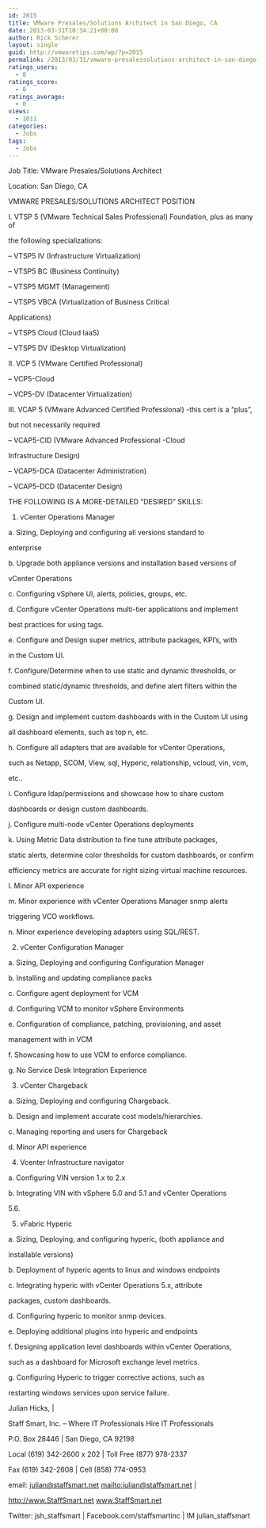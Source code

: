 ```yaml
---
id: 2015
title: VMware Presales/Solutions Architect in San Diego, CA
date: 2013-03-31T10:34:21+00:00
author: Rick Scherer
layout: single
guid: http://vmwaretips.com/wp/?p=2015
permalink: /2013/03/31/vmware-presalessolutions-architect-in-san-diego-ca/
ratings_users:
  - 0
ratings_score:
  - 0
ratings_average:
  - 0
views:
  - 1011
categories:
  - Jobs
tags:
  - Jobs
---
```

Job Title: VMware Presales/Solutions Architect
  
Location: San Diego, CA

VMWARE PRESALES/SOLUTIONS ARCHITECT POSITION 

I. VTSP 5 (VMware Technical Sales Professional) Foundation, plus as many of
  
the following specializations:

&#8211; VTSP5 IV (Infrastructure Virtualization)

&#8211; VTSP5 BC (Business Continuity)

&#8211; VTSP5 MGMT (Management)

&#8211; VTSP5 VBCA (Virtualization of Business Critical
  
Applications)

&#8211; VTSP5 Cloud (Cloud IaaS)

&#8211; VTSP5 DV (Desktop Virtualization)

II. VCP 5 (VMware Certified Professional)

&#8211; VCP5-Cloud 

&#8211; VCP5-DV (Datacenter Virtualization)

III. VCAP 5 (VMware Advanced Certified Professional) -this cert is a &#8220;plus&#8221;,
  
but not necessarily required

&#8211; VCAP5-CID (VMware Advanced Professional -Cloud
  
Infrastructure Design)

&#8211; VCAP5-DCA (Datacenter Administration)

&#8211; VCAP5-DCD (Datacenter Design)

THE FOLLOWING IS A MORE-DETAILED &#8220;DESIRED&#8221; SKILLS:

1. vCenter Operations Manager

a. Sizing, Deploying and configuring all versions standard to
  
enterprise

b. Upgrade both appliance versions and installation based versions of
  
vCenter Operations

c. Configuring vSphere UI, alerts, policies, groups, etc.

d. Configure vCenter Operations multi-tier applications and implement
  
best practices for using tags.

e. Configure and Design super metrics, attribute packages, KPI&#8217;s, with
  
in the Custom UI.

f. Configure/Determine when to use static and dynamic thresholds, or
  
combined static/dynamic thresholds, and define alert filters within the
  
Custom UI.

g. Design and implement custom dashboards with in the Custom UI using
  
all dashboard elements, such as top n, etc.

h. Configure all adapters that are available for vCenter Operations,
  
such as Netapp, SCOM, View, sql, Hyperic, relationship, vcloud, vin, vcm,
  
etc..

i. Configure ldap/permissions and showcase how to share custom
  
dashboards or design custom dashboards.

j. Configure multi-node vCenter Operations deployments

k. Using Metric Data distribution to fine tune attribute packages,
  
static alerts, determine color thresholds for custom dashboards, or confirm
  
efficiency metrics are accurate for right sizing virtual machine resources.

l. Minor API experience

m. Minor experience with vCenter Operations Manager snmp alerts
  
triggering VCO workflows.

n. Minor experience developing adapters using SQL/REST.

2. vCenter Configuration Manager

a. Sizing, Deploying and configuring Configuration Manager

b. Installing and updating compliance packs

c. Configure agent deployment for VCM

d. Configuring VCM to monitor vSphere Environments

e. Configuration of compliance, patching, provisioning, and asset
  
management with in VCM

f. Showcasing how to use VCM to enforce compliance.

g. No Service Desk Integration Experience

3. vCenter Chargeback 

a. Sizing, Deploying and configuring Chargeback.

b. Design and implement accurate cost models/hierarchies.

c. Managing reporting and users for Chargeback

d. Minor API experience

4. Vcenter Infrastructure navigator

a. Configuring VIN version 1.x to 2.x

b. Integrating VIN with vSphere 5.0 and 5.1 and vCenter Operations
  
5.6.

5. vFabric Hyperic

a. Sizing, Deploying, and configuring hyperic, (both appliance and
  
installable versions)

b. Deployment of hyperic agents to linux and windows endpoints

c. Integrating hyperic with vCenter Operations 5.x, attribute
  
packages, custom dashboards.

d. Configuring hyperic to monitor snmp devices.

e. Deploying additional plugins into hyperic and endpoints

f. Designing application level dashboards within vCenter Operations,
  
such as a dashboard for Microsoft exchange level metrics.

g. Configuring Hyperic to trigger corrective actions, such as
  
restarting windows services upon service failure.

Julian Hicks, | 

Staff Smart, Inc. &#8211; Where IT Professionals Hire IT Professionals

P.O. Box 28446 | San Diego, CA 92198 

Local (619) 342-2600 x 202 | Toll Free (877) 978-2337 

Fax (619) 342-2608 | Cell (858) 774-0953 

email: julian@staffsmart.net <mailto:julian@staffsmart.net> |
  
<http://www.StaffSmart.net> www.StaffSmart.net

Twitter: jsh\_staffsmart | Facebook.com/staffsmartinc | IM julian\_staffsmart
